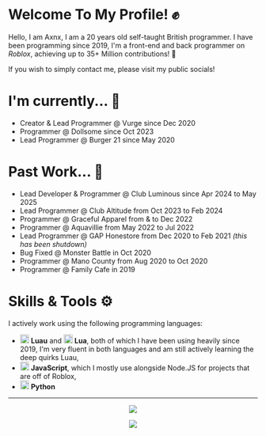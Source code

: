# Welcome To My Profile! ✊

Hello, I am Axnx, I am a 20 years old self-taught British programmer. 
I have been programming since 2019, 
 I'm a front-end and back programmer on *Roblox*,
achieving up to 35+ Million contributions! 🏅


If you wish to simply contact me, please visit my public socials! 

# I'm currently... 📍

+ Creator & Lead Programmer @ Vurge since Dec 2020
+ Programmer @ Dollsome since Oct 2023
+ Lead Programmer @ Burger 21 since May 2020


# Past Work... 🏅
 
+ Lead Developer & Programmer @ Club Luminous since Apr 2024 to May 2025
+ Lead Programmer @ Club Altitude from Oct 2023 to Feb 2024
+ Programmer @ Graceful Apparel from & to Dec 2022
+ Programmer @ Aquavillie from May 2022 to Jul 2022
+ Lead Programmer @ GAP Honestore from Dec 2020 to Feb 2021 *(this has been shutdown)*
+ Bug Fixed @ Monster Battle in Oct 2020
+ Programmer @ Mano County from Aug 2020 to Oct 2020
+ Programmer @ Family Cafe in 2019

# Skills & Tools ⚙

I actively work using the following programming languages:

+ <img height=18px src="https://luau-lang.org/assets/images/luau-88.png"> **Luau** and <img height=18px src="https://www.lua.org/favicon.ico"> **Lua**, both of which I have been using heavily since 2019, I'm very fluent in both languages and am still actively learning the deep quirks Luau,
+ <img height=18px src="https://upload.wikimedia.org/wikipedia/commons/9/99/Unofficial_JavaScript_logo_2.svg"> **JavaScript**, which I mostly use alongside Node.JS for projects that are off of Roblox,
+ <img height=18px src="https://www.python.org/favicon.ico"> **Python** 


---


<p align="center">
  <img src="https://github-readme-stats.vercel.app/api?username=axnxdev&hide=contribs,prs&theme=dark">
</p>

<p align="center">
  <img src="https://github-readme-streak-stats.herokuapp.com?user=axnxdev&theme=dark">
</p>

